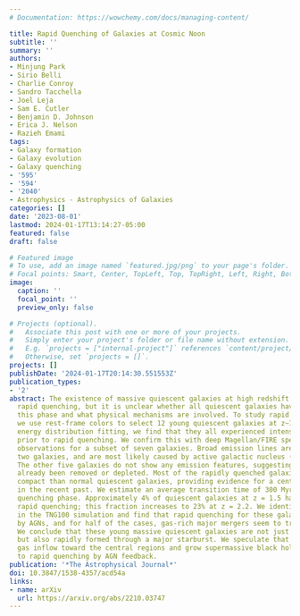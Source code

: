 ```yaml
---
# Documentation: https://wowchemy.com/docs/managing-content/

title: Rapid Quenching of Galaxies at Cosmic Noon
subtitle: ''
summary: ''
authors:
- Minjung Park
- Sirio Belli
- Charlie Conroy
- Sandro Tacchella
- Joel Leja
- Sam E. Cutler
- Benjamin D. Johnson
- Erica J. Nelson
- Razieh Emami
tags:
- Galaxy formation
- Galaxy evolution
- Galaxy quenching
- '595'
- '594'
- '2040'
- Astrophysics - Astrophysics of Galaxies
categories: []
date: '2023-08-01'
lastmod: 2024-01-17T13:14:27-05:00
featured: false
draft: false

# Featured image
# To use, add an image named `featured.jpg/png` to your page's folder.
# Focal points: Smart, Center, TopLeft, Top, TopRight, Left, Right, BottomLeft, Bottom, BottomRight.
image:
  caption: ''
  focal_point: ''
  preview_only: false

# Projects (optional).
#   Associate this post with one or more of your projects.
#   Simply enter your project's folder or file name without extension.
#   E.g. `projects = ["internal-project"]` references `content/project/deep-learning/index.md`.
#   Otherwise, set `projects = []`.
projects: []
publishDate: '2024-01-17T20:14:30.551553Z'
publication_types:
- '2'
abstract: The existence of massive quiescent galaxies at high redshift seems to require
  rapid quenching, but it is unclear whether all quiescent galaxies have gone through
  this phase and what physical mechanisms are involved. To study rapid quenching,
  we use rest-frame colors to select 12 young quiescent galaxies at z~1.5. From spectral
  energy distribution fitting, we find that they all experienced intense starbursts
  prior to rapid quenching. We confirm this with deep Magellan/FIRE spectroscopic
  observations for a subset of seven galaxies. Broad emission lines are detected for
  two galaxies, and are most likely caused by active galactic nucleus (AGN) activity.
  The other five galaxies do not show any emission features, suggesting that gas has
  already been removed or depleted. Most of the rapidly quenched galaxies are more
  compact than normal quiescent galaxies, providing evidence for a central starburst
  in the recent past. We estimate an average transition time of 300 Myr for the rapid
  quenching phase. Approximately 4% of quiescent galaxies at z = 1.5 have gone through
  rapid quenching; this fraction increases to 23% at z = 2.2. We identify analogs
  in the TNG100 simulation and find that rapid quenching for these galaxies is driven
  by AGNs, and for half of the cases, gas-rich major mergers seem to trigger the starburst.
  We conclude that these young massive quiescent galaxies are not just rapidly quenched,
  but also rapidly formed through a major starburst. We speculate that mergers drive
  gas inflow toward the central regions and grow supermassive black holes, leading
  to rapid quenching by AGN feedback.
publication: '*The Astrophysical Journal*'
doi: 10.3847/1538-4357/acd54a
links:
- name: arXiv
  url: https://arxiv.org/abs/2210.03747
---
```

